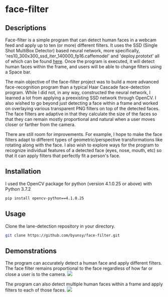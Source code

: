 # face-filter

## Descriptions

Face-filter is a simple program that can detect human faces in a webcam feed and apply up to ten (or more) different filters. It uses the SSD (Single Shot MultiBox Detector) based neural network, more specifically, 'res10_300x300_ssd_iter_140000_fp16.caffemodel' and 'deploy.prototxt' all of which can be found [here](https://github.com/opencv/opencv/tree/master/samples/dnn/face_detector). Once the program is executed, it will detect human faces within the frame, and users will be able to change filters using a Space bar.

The main objective of the face-filter project was to build a more advanced face-recognition program than a typical Haar Cascade face-detection program. While I did not, in any way, constructed the neural network, I learned a lot from applying a preexisting SSD network through OpenCV. I also wished to go beyond just detecting a face within a frame and worked on overlaying various transparent PNG filters on top of the detected faces. The face filters are adaptive in that they calculate the size of the faces so that they can remain mostly proportional and natural when a user moves closer or farther from the camera.

There are still room for improvements. For example, I hope to make the face filters adapt to different types of geometric/perspective transformations like rotating along with the face. I also wish to explore ways for the program to recognize individual features of a detected face (eyes, nose, mouth, etc) so that it can apply filters that perfectly fit a person's face.

## Installation

I used the OpenCV package for python (version 4.1.0.25 or above) with Python 3.7.2

```bash
pip install opencv-python==4.1.0.25
```

## Usage

Clone the lane-detection repository in your directory.

```bash
git clone https://github.com/byunsy/face-filter.git
```

## Demonstrations

The program can accurately detect a human face and apply different filters. The face filter remains proportional to the face regardless of how far or close a user is to the camera.
![](images/face_filter1.gif)

The program can also detect multiple human faces within a frame and apply filters to each of those faces.
![](images/face_filter2.gif)
